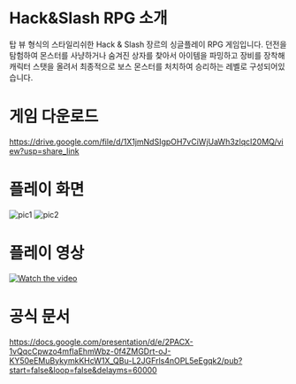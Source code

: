 # Hack&Slash RPG 소개
탑 뷰 형식의 스타일리쉬한 Hack & Slash 장르의 싱글플레이 RPG 게임입니다. 던전을 탐험하여 몬스터를 사냥하거나 숨겨진 상자를 찾아서 아이템을 파밍하고 장비를 장착해 캐릭터 스탯을 올려서 최종적으로 보스 몬스터를 처치하여 승리하는 레벨로 구성되어있습니다.


# 게임 다운로드
https://drive.google.com/file/d/1X1jmNdSIgpOH7vCiWjUaWh3zlqcI20MQ/view?usp=share_link


# 플레이 화면
![pic1](https://user-images.githubusercontent.com/55690757/229818223-9b275e52-8331-4d71-8708-766ef072871c.png)
![pic2](https://user-images.githubusercontent.com/55690757/229818239-c28ce111-de83-43ae-980b-3aafae2cb337.png)


# 플레이 영상
[![Watch the video](https://user-images.githubusercontent.com/55690757/229802937-a0548f47-e496-413e-84ba-18af80ed2017.png)](https://youtu.be/bXviHHXhk4w)


# 공식 문서
https://docs.google.com/presentation/d/e/2PACX-1vQqcCpwzo4mfIaEhmWbz-0f4ZMGDrt-oJ-KY50eEMuBykymkKHcW1X_QBu-L2JGFrls4nOPL5eEgqk2/pub?start=false&loop=false&delayms=60000
